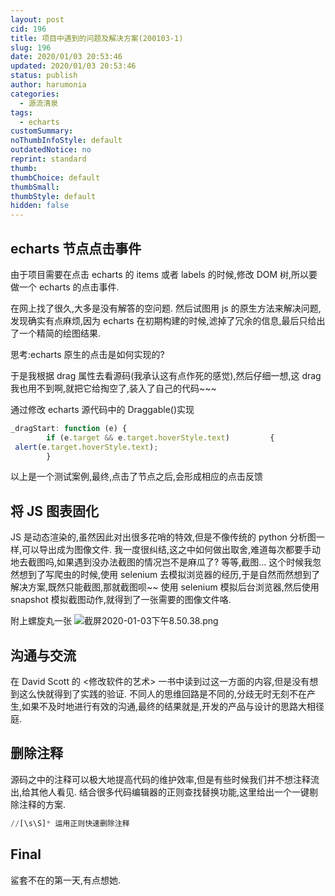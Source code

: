 ```yaml
---
layout: post
cid: 196
title: 项目中遇到的问题及解决方案(200103-1)
slug: 196
date: 2020/01/03 20:53:46
updated: 2020/01/03 20:53:46
status: publish
author: harumonia
categories:
  - 源流清泉
tags:
  - echarts
customSummary:
noThumbInfoStyle: default
outdatedNotice: no
reprint: standard
thumb:
thumbChoice: default
thumbSmall:
thumbStyle: default
hidden: false
---
```


## echarts 节点点击事件

由于项目需要在点击 echarts 的 items 或者 labels 的时候,修改 DOM 树,所以要做一个 echarts 的点击事件.

在网上找了很久,大多是没有解答的空问题.
然后试图用 js 的原生方法来解决问题,发现确实有点麻烦,因为 echarts 在初期构建的时候,滤掉了冗余的信息,最后只给出了一个精简的绘图结果.

思考:echarts 原生的点击是如何实现的?

<!-- more -->

于是我根据 drag 属性去看源码(我承认这有点作死的感觉),然后仔细一想,这 drag 我也用不到啊,就把它给掏空了,装入了自己的代码~~~

通过修改 echarts 源代码中的 Draggable()实现

```js
_dragStart: function (e) {
        if (e.target && e.target.hoverStyle.text)         {
 alert(e.target.hoverStyle.text);
        }
```

以上是一个测试案例,最终,点击了节点之后,会形成相应的点击反馈

## 将 JS 图表固化

JS 是动态渲染的,虽然因此对出很多花哨的特效,但是不像传统的 python 分析图一样,可以导出成为图像文件.
我一度很纠结,这之中如何做出取舍,难道每次都要手动地去截图吗,如果遇到没办法截图的情况岂不是麻瓜了?
等等,截图...
这个时候我忽然想到了写爬虫的时候,使用 selenium 去模拟浏览器的经历,于是自然而然想到了解决方案,既然只能截图,那就截图呗~~
使用 selenium 模拟后台浏览器,然后使用 snapshot 模拟截图动作,就得到了一张需要的图像文件咯.

附上螺旋丸一张
![截屏2020-01-03下午8.50.38.png](https://i.loli.net/2020/01/03/pOxWMTjgdCfroqY.png)

## 沟通与交流

在 David Scott 的 <修改软件的艺术> 一书中读到过这一方面的内容,但是没有想到这么快就得到了实践的验证.
不同人的思维回路是不同的,分歧无时无刻不在产生,如果不及时地进行有效的沟通,最终的结果就是,开发的产品与设计的思路大相径庭.

## 删除注释

源码之中的注释可以极大地提高代码的维护效率,但是有些时候我们并不想注释流出,给其他人看见.
结合很多代码编辑器的正则查找替换功能,这里给出一个一键剔除注释的方案.

```python
//[\s\S]* 运用正则快速删除注释
```

## Final

鲨套不在的第一天,有点想她.
